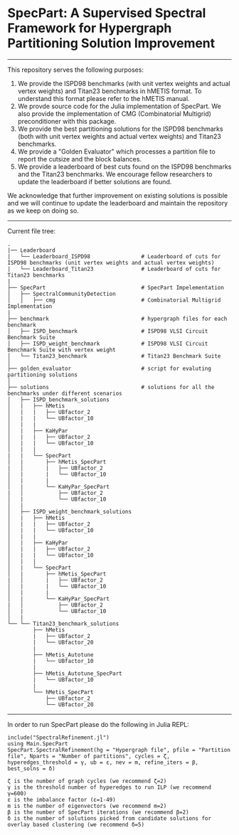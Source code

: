 # SpecPart: A Supervised Spectral Framework for Hypergraph Partitioning Solution Improvement

*******************************************************************************************

This repository serves the following purposes:

1. We provide the ISPD98 benchmarks (with unit vertex weights and actual vertex weights) and Titan23 benchmarks in hMETIS format. To understand this format please refer to the hMETIS manual. 
2. We provde source code for the Julia implementation of SpecPart. We also provide the implementation of CMG (Combinatorial Multigrid) preconditioner with this package. 
3. We provide the best partitioning solutions for the ISPD98 benchmarks (both with unit vertex weights and actual vertex weights) and Titan23 benchmarks. 
4. We provide a "Golden Evaluator" which processes a partition file to report the cutsize and the block balances. 
5. We provide a leaderboard of best cuts found on the ISPD98 benchmarks and the Titan23 benchmarks. We encourage fellow researchers to update the leaderboard if better solutions are found. 

We acknowledge that further improvement on existing solutions is possible and we will continue to update the leaderboard and maintain the repository as we keep on doing so. 

*******************************************************************************************
Current file tree: 


    .
    |── Leaderboard
    |   └── Leaderboard_ISPD98                # Leaderboard of cuts for ISPD98 benchmarks (unit vertex weights and actual vertex weights)
    |   └── Leaderboard_Titan23               # Leaderboard of cuts for Titan23 benchmarks
    |
    ├── SpecPart                              # SpecPart Impelementation
    │   ├── SpectralCommunityDetection
    │   │   ├── cmg                           # Combinatorial Multigrid Implementation
    |
    ├── benchmark                             # hypergraph files for each benchmark
    │   ├── ISPD_benchmark                    # ISPD98 VLSI Circuit Benchmark Suite
    │   ├── ISPD_weight_benchmark             # ISPD98 VLSI Circuit Benchmark Suite with vertex weight
    │   └── Titan23_benchmark                 # Titan23 Benchmark Suite
    │   
    ├── golden_evaluator                      # script for evaluting partitioning solutions
    │ 
    ├── solutions                             # solutions for all the benchmarks under different scenarios
    │   ├── ISPD_benchmark_solutions
    │   |   ├── hMetis            
    │   |   |   ├── UBfactor_2
    │   |   |   └── UBfactor_10
    │   |   |   
    │   |   ├── KaHyPar         
    │   |   |   ├── UBfactor_2
    │   |   |   └── UBfactor_10
    │   |   |   
    |   |   └── SpecPart    
    │   |       ├── hMetis_SpecPart
    |   │       |   ├── UBfactor_2
    │   |       |   └── UBfactor_10
    │   |       |
    │   |       └── KaHyPar_SpecPart
    |   │           ├── UBfactor_2
    │   |           └── UBfactor_10
    │   |       
    │   ├── ISPD_weight_benchmark_solutions
    │   |   ├── hMetis            
    │   |   |   ├── UBfactor_2
    │   |   |   └── UBfactor_10
    │   |   |   
    │   |   ├── KaHyPar         
    │   |   |   ├── UBfactor_2
    │   |   |   └── UBfactor_10
    │   |   |   
    │   |   └── SpecPart    
    │   |       ├── hMetis_SpecPart
    |   │       |   ├── UBfactor_2
    │   |       |   └── UBfactor_10
    │   |       |
    │   |       └── KaHyPar_SpecPart
    |   │           ├── UBfactor_2
    │   |           └── UBfactor_10
    │   |       
    └── └── Titan23_benchmark_solutions
            ├── hMetis            
            |   ├── UBfactor_2
            |   └── UBfactor_20
            |   
            ├── hMetis_Autotune          
            |   └── UBfactor_10
            |   
            ├── hMetis_Autotune_SpecPart        
            |   └── UBfactor_10
            |   
            └── hMetis_SpecPart    
                ├── UBfactor_2
                └── UBfactor_20  
    
*******************************************************************************************
  
In order to run SpecPart please do the following in Julia REPL: 
``` 
include("SpectralRefinement.jl")
using Main.SpecPart
SpecPart.SpectralRefinement(hg = "Hypergraph file", pfile = "Partition file", Nparts = "Number of partitions", cycles = ζ, hyperedges_threshold = γ, ub = ε, nev = m, refine_iters = β, best_solns = δ)

ζ is the number of graph cycles (we recommend ζ=2)
γ is the threshold number of hyperedges to run ILP (we recommend γ=600)
ε is the imbalance factor (ε=1-49)
m is the number of eigenvectors (we recommend m=2)
β is the number of SpecPart iterations (we recommend β=2)
δ is the number of solutions picked from candidate solutions for overlay based clustering (we recommend δ=5)

```
